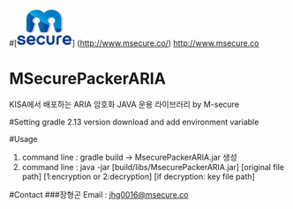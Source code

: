 
#[![MSecure](/MSecure.png)] (http://www.msecure.co/) <http://www.msecure.co>

# MSecurePackerARIA
KISA에서 배포하는 ARIA 암호화 JAVA 운용 라이브러리 by M-secure

#Setting
gradle 2.13 version download and add environment variable

#Usage
1. command line : gradle build -> MsecurePackerARIA.jar 생성
2. command line : java -jar [build/libs/MsecurePackerARIA.jar] [original file path] [1:encryption or 2:decryption] [if decryption: key file path]


#Contact
###장형곤
Email : jhg0016@msecure.co
